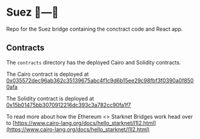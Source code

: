 # Suez 🔵—🔵  

Repo for the Suez bridge containing the conctract code and React app. 

## Contracts

The `contracts` directory has the deployed Cairo and Solidity contracts.

The Cairo contract is deployed at [0x035572dec96ab362c35139675abc4f1c9d6b15ee29c98fbf3f0390a0f8500afa](https://goerli.voyager.online/contract/0x035572dec96ab362c35139675abc4f1c9d6b15ee29c98fbf3f0390a0f8500afa)

The Solidity contract is deployed at [0x15b01475bb3070912216dc393c3a782cc90fa1f7](https://goerli.etherscan.io/address/0x15b01475bb3070912216dc393c3a782cc90fa1f7)

To read more about how the Ethereum <> Starknet Bridges work head over to [https://www.cairo-lang.org/docs/hello_starknet/l1l2.html](https://www.cairo-lang.org/docs/hello_starknet/l1l2.html)

